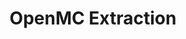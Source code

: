 ---
layout: project
title: "OpenMC Extraction"
description: "Second project"
start_date: 2023-01-15
end_date: 2023-02-31
---